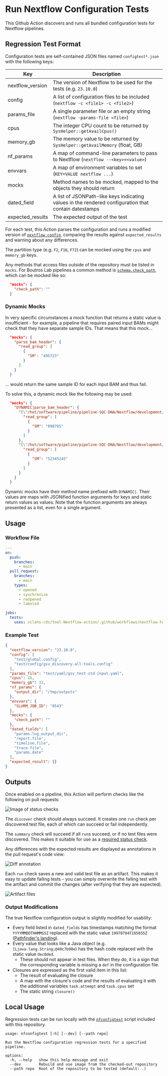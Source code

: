 # Run Nextflow Configuration Tests

This Github Action discovers and runs all bundled configuration tests for Nextflow pipelines.

## Regression Test Format

Configuration tests are self-contained JSON files named `configtest*.json` with the following keys:

| Key | Description |
| --- | --- |
| nextflow_version | The version of Nextflow to be used for the tests (e.g. `23.10.0`) |
| config | A list of configuration files to be included (`nextflow -c <file1> -c <file2>`) |
| params_file | A single parameter file or an empty string (`nextflow -params-file <file>`) |
| cpus | The integer CPU count to be returned by `SysHelper::getAvailCpus()` |
| memory_gb | The memory value to be returned by `SysHelper::getAvailMemory` (float, GB) |
| nf_params | A map of command-line parameters to pass to Nextflow (`nextflow --<key>=<value>`) |
| envvars | A map of environment variables to set (`KEY=VALUE nextflow ...`) |
| mocks | Method names to be mocked, mapped to the objects they should return |
| dated_field | A list of JSONPath-like keys indicating values in the rendered configuration that contain datestamps |
| expected_results | The expected output of the test |

For each test, this Action parses the configuration and runs a modified version of [`nextflow config`](https://www.nextflow.io/docs/latest/cli.html#config), comparing the results against `expected_results` and warning about any differences.

The partition type (e.g. `F2`, `F16`, `F72`) can be mocked using the `cpus` and `memory_gb` keys.

Any methods that access files outside of the repository must be listed in `mocks`. For Boutros Lab pipelines a common method is [`schema.check_path`](https://github.com/uclahs-cds/pipeline-Nextflow-config/blob/3ec718630ff1862377815e6c986a8b56cea1115b/config/schema/schema.config#L51-L56), which can be mocked like so:

```json
  "mocks": {
    "check_path": ""
  }
```

### Dynamic Mocks

In very specific circumstances a mock function that returns a static value is insufficient - for example, a pipeline that requires paired input BAMs might check that they have separate sample IDs. That means that this mock...

```json
  "mocks": {
    "parse_bam_header": {
      "read_group": [
        {
          "SM": "495723"
        }
      ]
    }
  }
```

... would return the same sample ID for each input BAM and thus fail.

To solve this, a dynamic mock like the following may be used:

```json
  "mocks": {
    "DYNAMIC|parse_bam_header": {
      "[\"/hot/software/pipeline/pipeline-SQC-DNA/Nextflow/development/test-input/HG002.N-n2.bam\"]": {
        "read_group": [
          {
            "SM": "098765"
          }
        ]
      },
      "[\"/hot/software/pipeline/pipeline-SQC-DNA/Nextflow/development/test-input/S2.T-n2.bam\"]": {
        "read_group": [
          {
            "SM": "52345245"
          }
        ]
      }
    }
  }
```

Dynamic mocks have their method name prefixed with `DYNAMIC|`. Their values are maps with JSONified function arguments for keys and static return values as values. Note that the function arguments are always presented as a list, even for a single argument.

## Usage

### Workflow File

```yaml
---
on:
  push:
    branches:
      - main
  pull_request:
    branches:
      - main
    types:
      - opened
      - synchronize
      - reopened
      - labeled

jobs:
  tests:
    uses: uclahs-cds/tool-Nextflow-action/.github/workflows/nextflow-tests.yml@main
```

### Example Test
```json
{
  "nextflow_version": "23.10.0",
  "config": [
    "test/global.config",
    "test/config/gsv_discovery-all-tools.config"
  ],
  "params_file": "test/yaml/gsv_test-std-input.yaml",
  "cpus": 16,
  "memory_gb": 31,
  "nf_params": {
    "output_dir": "/tmp/outputs"
  },
  "envvars": {
    "SLURM_JOB_ID": "8543"
  },
  "mocks": {
    "check_path": ""
  },
  "dated_fields": [
    "params.log_output_dir",
    "report.file",
    "timeline.file",
    "trace.file",
    "params.date"
  ],
  "expected_result": {}
}
```

## Outputs

Once enabled on a pipeline, this Action will perform checks like the following on pull requests:

![Image of status checks](docs/status_checks.png)

The `discover` check should always succeed. It creates one `run` check per discovered test file, each of which can succeed or fail independently.

The `summary` check will succeed if all `run`s succeed, or if no test files were discovered. This makes it suitable for use as a [required status check](https://docs.github.com/en/pull-requests/collaborating-with-pull-requests/collaborating-on-repositories-with-code-quality-features/about-status-checks).

Any differences with the expected results are displayed as annotations in the pull request's code view:

![Diff annotation](docs/annotation.png)

Each `run` check saves a new and valid test file as an artifact. This makes it easy to update failing tests - you can simply overwrite the failing test with the artifact and commit the changes (after verifying that they are expected).

![Artifact files](docs/artifacts.png)

### Output Modifications

The true Nextflow configuration output is slightly modified for usability:

* Every field listed in `dated_fields` has timestamps matching the format `YYYYMMDDTHHMMSSZ` replaced with the static value `19970704T165655Z` ([Pathfinder's landing](https://science.nasa.gov/mission/mars-pathfinder/)).
* Every value that looks like a Java object (e.g. `[Ljava.lang.String;@49c7b90e`) has the hash code replaced with the static value `dec0ded`.
    * These should not appear in test files. When they do, it is a sign that the corresponding variable is missing a `def` in the configuration file.
* Closures are expressed as the first valid item in this list:
    * The result of evaluating the closure
    * A map with the closure's code and the results of evaluating it with the additional variables `task.attempt` and `task.cpus` set
    * The static string `closure()`

## Local Usage

Regression tests can be run locally with the [`nfconfigtest`](./nfconfigtest) script included with this repository.

```console
usage: nfconfigtest [-h] [--dev] [--path repo]

Run the Nextflow configuration regression tests for a specified pipeline.

options:
  -h, --help   show this help message and exit
  --dev        Rebuild and use image from the checked-out repository
  --path repo  Root of the repository to be tested (default: .)
```
